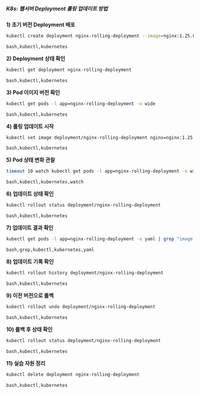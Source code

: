 ##### K8s: 웹서버 Deployment 롤링 업데이트 방법 #####

**1) 초기 버전 Deployment 배포**
```bash
kubectl create deployment nginx-rolling-deployment --image=nginx:1.25.0 --replicas=3
```
```tech
bash,kubectl,kubernetes
```

**2) Deployment 상태 확인**
```bash
kubectl get deployment nginx-rolling-deployment
```
```tech
bash,kubectl,kubernetes
```

**3) Pod 이미지 버전 확인**
```bash
kubectl get pods -l app=nginx-rolling-deployment -o wide
```
```tech
bash,kubectl,kubernetes
```

**4) 롤링 업데이트 시작**
```bash
kubectl set image deployment/nginx-rolling-deployment nginx=nginx:1.25.1
```
```tech
bash,kubectl,kubernetes
```

**5) Pod 상태 변화 관찰**
```bash
timeout 10 watch kubectl get pods -l app=nginx-rolling-deployment -o wide
```
```tech
bash,kubectl,kubernetes,watch
```

**6) 업데이트 상태 확인**
```bash
kubectl rollout status deployment/nginx-rolling-deployment
```
```tech
bash,kubectl,kubernetes
```

**7) 업데이트 결과 확인**
```bash
kubectl get pods -l app=nginx-rolling-deployment -o yaml | grep "image: nginx"
```
```tech
bash,grep,kubectl,kubernetes,yaml
```

**8) 업데이트 기록 확인**
```bash
kubectl rollout history deployment/nginx-rolling-deployment
```
```tech
bash,kubectl,kubernetes
```

**9) 이전 버전으로 롤백**
```bash
kubectl rollout undo deployment/nginx-rolling-deployment
```
```tech
bash,kubectl,kubernetes
```

**10) 롤백 후 상태 확인**
```bash
kubectl rollout status deployment/nginx-rolling-deployment
```
```tech
bash,kubectl,kubernetes
```

**11) 실습 자원 정리**
```bash
kubectl delete deployment nginx-rolling-deployment
```
```tech
bash,kubectl,kubernetes
```
